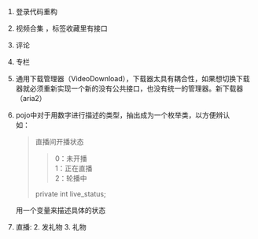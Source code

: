 1. 登录代码重构
2. 视频合集 ，标签收藏里有接口
3. 评论
4. 专栏
5. 通用下载管理器（VideoDownload），下载器太具有耦合性，如果想切换下载器就必须重新实现一个新的没有公共接口，也没有统一的管理器。新下载器（aria2）
6. pojo中对于用数字进行描述的类型，抽出成为一个枚举类，以方便辨认  
   如：
   >
   > 直播间开播状态
   > > 0：未开播  
   > > 1：正在直播  
   > > 2：轮播中
   >
   > private int live_status;

   用一个变量来描述具体的状态  
7. 直播:
   2. 发礼物
   3. 礼物